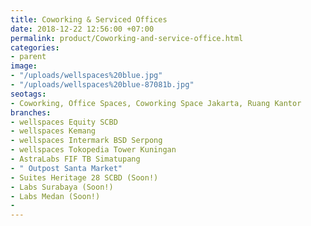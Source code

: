 ```yaml
---
title: Coworking & Serviced Offices
date: 2018-12-22 12:56:00 +07:00
permalink: product/Coworking-and-service-office.html
categories:
- parent
image:
- "/uploads/wellspaces%20blue.jpg"
- "/uploads/wellspaces%20blue-87081b.jpg"
seotags:
- Coworking, Office Spaces, Coworking Space Jakarta, Ruang Kantor
branches:
- wellspaces Equity SCBD
- wellspaces Kemang
- wellspaces Intermark BSD Serpong
- wellspaces Tokopedia Tower Kuningan
- AstraLabs FIF TB Simatupang
- " Outpost Santa Market"
- Suites Heritage 28 SCBD (Soon!)
- Labs Surabaya (Soon!)
- Labs Medan (Soon!)
- 
---
```


